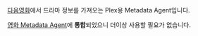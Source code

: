 [다음영화](http://movie.daum.net)에서 드라마 정보를 가져오는 Plex용 Metadata Agent입니다.

[영화 Metadata Agent](https://github.com/hojel/DaumMovie.bundle)에 **통합**되었으니 더이상 사용할 필요가 없습니다.
